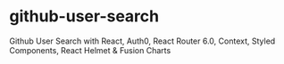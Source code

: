# github-user-search
Github User Search with React, Auth0, React Router 6.0, Context, Styled Components, React Helmet &amp; Fusion Charts
